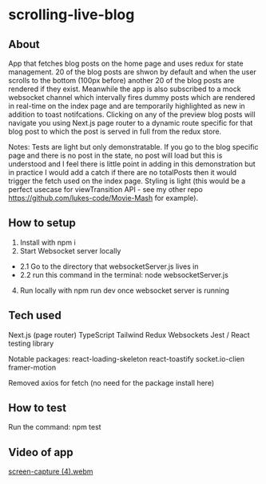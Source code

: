 # scrolling-live-blog

## About

App that fetches blog posts on the home page and uses redux for state management. 20 of the blog posts are shwon by default and when the user scrolls to the bottom (100px before) another 20 of the blog posts are rendered if they exist. Meanwhile the app is also subscribed to a mock websocket channel which intervally fires dummy posts which are rendered in real-time on the index page and are temporarily highlighted as new in addition to toast notifcations. Clicking on any of the preview blog posts will navigate you using Next.js page router to a dynamic route specific for that blog post to which the post is served in full from the redux store.

Notes: Tests are light but only demonstratable. If you go to the blog specific page and there is no post in the state, no post will load but this is understood and I feel there is little point in adding in this demonstration but in practice I would add a catch if there are no totalPosts then it would trigger the fetch used on the index page. Styling is light (this would be a perfect usecase for viewTransition API - see my other repo https://github.com/lukes-code/Movie-Mash for example).

## How to setup

1. Install with npm i
2. Start Websocket server locally

- 2.1 Go to the directory that websocketServer.js lives in
- 2.2 run this command in the terminal:
   node websocketServer.js
4. Run locally with npm run dev once websocket server is running

## Tech used

Next.js (page router)
TypeScript
Tailwind
Redux
Websockets
Jest / React testing library

Notable packages:
react-loading-skeleton
react-toastify
socket.io-clien
framer-motion

Removed axios for fetch (no need for the package install here)

## How to test

Run the command:
npm test

## Video of app

[screen-capture (4).webm](https://github.com/user-attachments/assets/09f62226-cfea-44c4-b6bb-e600741f2f67)


